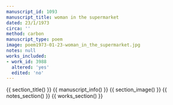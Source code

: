 ```yaml
---
manuscript_id: 1093
manuscript_title: woman in the supermarket
dated: 23/1/1973
circa: ''
method: carbon
manuscript_type: poem
image: poem1973-01-23-woman_in_the_supermarket.jpg
notes: null
works_included:
- work_id: 3988
  altered: 'yes'
  edited: 'no'
---
```


{{ section_title() }}
{{ manuscript_info() }}
{{ section_image() }}
{{ notes_section() }}
{{ works_section() }}

